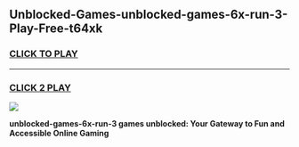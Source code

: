 
## Unblocked-Games-unblocked-games-6x-run-3-Play-Free-t64xk
<h3>
<a href="https://premium76.site?title=unblocked-games-6x-run-3&ref=18A1">CLICK TO PLAY</a></h3>
<hr>

<h3>
<a href="https://premium76.site?title=unblocked-games-6x-run-3&ref=18A1">CLICK 2 PLAY</a>
  
</h3>

<a href="https://premium76.site?title=unblocked-games-6x-run-3&ref=18A1"><img src="https://clearcache.store/games.png"></a>


**unblocked-games-6x-run-3 games unblocked: Your Gateway to Fun and Accessible Online Gaming**
